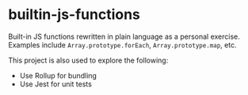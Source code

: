 # builtin-js-functions
Built-in JS functions rewritten in plain language as a personal exercise.  
Examples include `Array.prototype.forEach`, `Array.prototype.map`, etc.

This project is also used to explore the following:
- Use Rollup for bundling
- Use Jest for unit tests
